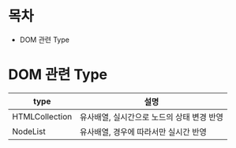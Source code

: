 # 목차
- DOM 관련 Type
# DOM 관련 Type
|type|설명|
|--|--|
|HTMLCollection |유사배열, 실시간으로 노드의 상태 변경 반영|
|NodeList |유사배열, 경우에 따라서만 실시간 반영|